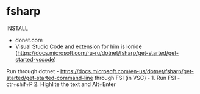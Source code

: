 # fsharp
INSTALL
- donet.core
- Visual Studio Code and extension for him is Ionide (https://docs.microsoft.com/ru-ru/dotnet/fsharp/get-started/get-started-vscode)

Run
through dotnet - https://docs.microsoft.com/en-us/dotnet/fsharp/get-started/get-started-command-line
through FSI (in VSC) - 1. Run FSI - ctr+shif+P 2. Highlite the text and Alt+Enter
